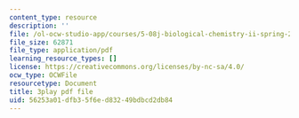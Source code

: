 ```yaml
---
content_type: resource
description: ''
file: /ol-ocw-studio-app/courses/5-08j-biological-chemistry-ii-spring-2016/56253a01dfb35f6ed83249bdbcd2db84_CCbvqDuPr_I.pdf
file_size: 62871
file_type: application/pdf
learning_resource_types: []
license: https://creativecommons.org/licenses/by-nc-sa/4.0/
ocw_type: OCWFile
resourcetype: Document
title: 3play pdf file
uid: 56253a01-dfb3-5f6e-d832-49bdbcd2db84
---
```

